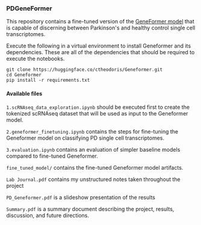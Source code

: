### PDGeneFormer
This repository contains a fine-tuned version of the [GeneFormer model](https://huggingface.co/ctheodoris/Geneformer/tree/main) that is capable of discerning between Parkinson's and healthy control single cell transcriptomes.

Execute the following in a virtual environment to install Geneformer and its dependencies. These are all of the dependencies that should be required to execute the notebooks.
```
git clone https://huggingface.co/ctheodoris/Geneformer.git
cd Geneformer
pip install -r requirements.txt
```

#### Available files
``` 1.scRNAseq_data_exploration.ipynb ``` should be executed first to create the tokenized scRNAseq dataset that will be used as input to the Geneformer model.

``` 2.geneformer_finetuning.ipynb ``` contains the steps for fine-tuning the Geneformer model on classifying PD single cell transcriptomes.

``` 3.evaluation.ipynb ``` contains an evaluation of simpler baseline models compared to fine-tuned Geneformer.

``` fine_tuned_model/ ``` contains the fine-tuned Geneformer model artifacts.
 
 ``` Lab Journal.pdf ``` contains my unstructured notes taken throughout the project

 ``` PD_Geneformer.pdf ``` is a slideshow presentation of the results

 ``` Summary.pdf ``` is a summary document describing the project, results, discussion, and future directions.